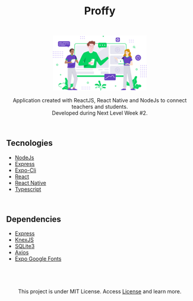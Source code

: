 <h1 align="center">Proffy</h1>

<br />

<p align="center">
<img src="web/src/assets/images/landing.svg" alt="proffy" width="50%" />
</p>
<p align="center">
Application created with ReactJS, React Native and NodeJs to connect teachers and students.<br />
Developed during Next Level Week #2.
</p>

<br />

<h2>Tecnologies</h2>

- [NodeJs](https://nodejs.org/en/ "NodeJs")
- [Express](https://expressjs.com/ "Express")
- [Expo-Cli](https://expo.io/tools#cli "Expo-Cli")
- [React](https://reactjs.org/ "React")
- [React Native](https://reactnative.dev/ "React Native")
- [Typescript](https://www.typescriptlang.org/ "Typescript")

<br />

<h2>Dependencies</h2>

- [Express](https://expressjs.com/ "Express")
- [KnexJS](http://knexjs.org/ "KnexJS")
- [SQLite3](https://www.npmjs.com/package/sqlite3 "SQLite3")
- [Axios](https://www.npmjs.com/package/axios "Axios")
- [Expo Google Fonts](https://github.com/expo/google-fonts " [Expo Google Fonts]")

<br />

<h1></h1>

<p align="center">
This project is under MIT License. Access <a href="https://github.com/thiagoaraujocampos/Proffy/blob/master/README.md">License</a> and learn more.
</p>
